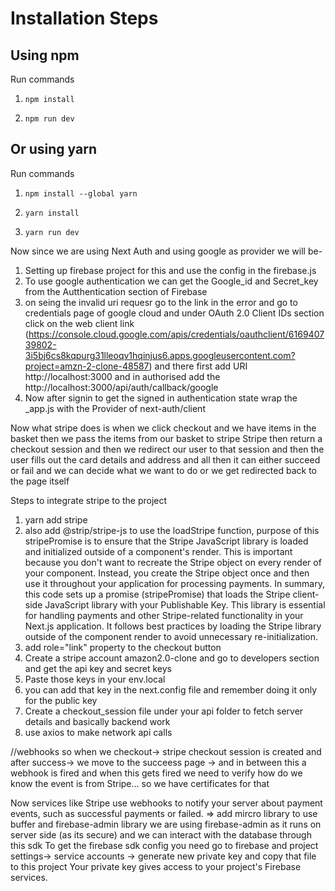 # Installation Steps



## Using npm

Run commands

1) ```npm install```


2) ```npm run dev```


## Or using yarn

Run commands 

1) ```npm install --global yarn```

2) ```yarn install```

3) ```yarn run dev```


Now since we are using Next Auth and using google as provider we will be-
1) Setting up firebase project for this and use the config in the firebase.js
2) To use google authentication we can get the Google_id and Secret_key from the Autthentication section of Firebase
3) on seing the invalid uri requesr go to the link in the error and go to credentials page of google cloud and under OAuth 2.0 Client IDs section
click on the web client link (https://console.cloud.google.com/apis/credentials/oauthclient/616940739802-3i5bj6cs8kqpurg31lleoqv1hqinjus6.apps.googleusercontent.com?project=amzn-2-clone-48587) and there first add URI http://localhost:3000 and in authorised add the http://localhost:3000/api/auth/callback/google
4) Now after signin to get the signed in authentication state wrap the _app.js with the Provider of next-auth/client


<!-- stripe -->
Now what stripe does is when we click checkout and we have items in the basket then we pass the items from our basket to stripe
Stripe then return a checkout session and then we redirect our user to that session and then the user fills out the card details and address and all 
then it can either succeed or fail and we can decide what we want to do or we get redirected back to the page itself

Steps to integrate stripe to the project
1. yarn add stripe
2. also add @strip/stripe-js to use the loadStripe function, purpose of this stripePromise is to ensure that the Stripe JavaScript library is loaded and initialized outside of a component's render. This is important because you don't want to recreate the Stripe object on every render of your component. Instead, you create the Stripe object once and then use it throughout your application for processing payments.
In summary, this code sets up a promise (stripePromise) that loads the Stripe client-side JavaScript library with your Publishable Key. This library is essential for handling payments and other Stripe-related functionality in your Next.js application. It follows best practices by loading the Stripe library outside of the component render to avoid unnecessary re-initialization.
3. add role="link" property to the checkout button
4. Create a stripe account amazon2.0-clone and go to developers section and get the api key and secret keys
5. Paste those keys in your env.local
6. you can add that key in the next.config file and remember doing it only for the public key
7. Create a checkout_session file under your api folder to fetch server details and basically backend work
9. use axios to make network api calls


//webhooks
so when we checkout-> stripe checkout session is created and after success-> we move to the succeess page -> and in between this a webhook is fired and when this gets fired we need to verify how do we know the event is from Stripe... so we have certificates for that

Now services like Stripe use webhooks to notify your server about payment events, such as successful payments or failed.
=> add mircro library to use buffer and firebase-admin library
we are using firebase-admin as it runs on server side (as its secure) and we can interact with the database through this sdk
To get the firebase sdk config you need go to firebase and project settings-> service accounts -> generate new private key and copy that file to this project
Your private key gives access to your project's Firebase services.

